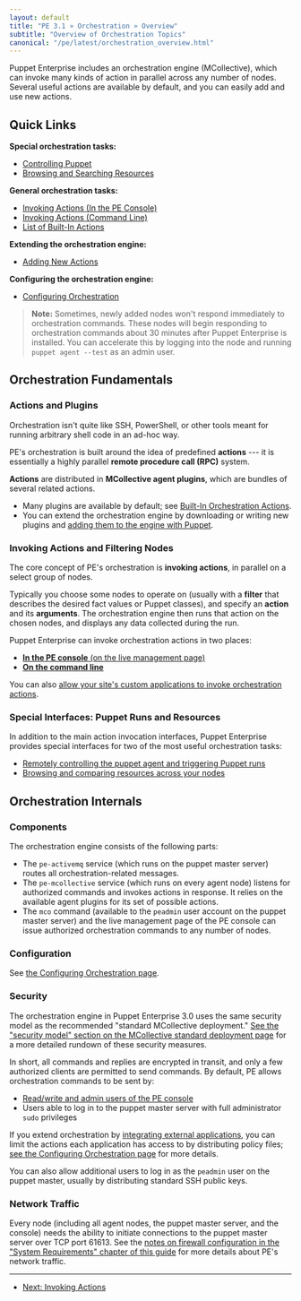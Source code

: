 ```yaml
---
layout: default
title: "PE 3.1 » Orchestration » Overview"
subtitle: "Overview of Orchestration Topics"
canonical: "/pe/latest/orchestration_overview.html"
---
```



Puppet Enterprise includes an orchestration engine (MCollective), which can invoke many kinds of action in parallel across any number of nodes. Several useful actions are available by default, and you can easily add and use new actions.

Quick Links
-----

**Special orchestration tasks:**

- [Controlling Puppet](./orchestration_puppet.html)
- [Browsing and Searching Resources](./orchestration_resources.html)

**General orchestration tasks:**

- [Invoking Actions (In the PE Console)](./console_navigating_live_mgmt.html)
- [Invoking Actions (Command Line)](./orchestration_invoke_cli.html)
- [List of Built-In Actions](./orchestration_actions.html)

**Extending the orchestration engine:**

- [Adding New Actions](./orchestration_adding_actions.html)

**Configuring the orchestration engine:**

- [Configuring Orchestration](./orchestration_config.html)


> **Note:** Sometimes, newly added nodes won't respond immediately to orchestration commands. These nodes will begin responding to orchestration commands about 30 minutes after Puppet Enterprise is installed. You can accelerate this by logging into the node and running `puppet agent --test` as an admin user.

Orchestration Fundamentals
-----

### Actions and Plugins

Orchestration isn't quite like SSH, PowerShell, or other tools meant for running arbitrary shell code in an ad-hoc way.

PE's orchestration is built around the idea of predefined **actions** --- it is essentially a highly parallel **remote procedure call (RPC)** system.

**Actions** are distributed in **MCollective agent plugins**, which are bundles of several related actions.

* Many plugins are available by default; see [Built-In Orchestration Actions](./orchestration_actions.html).
* You can extend the orchestration engine by downloading or writing new plugins and [adding them to the engine with Puppet](./orchestration_adding_actions.html).

### Invoking Actions and Filtering Nodes

The core concept of PE's orchestration is **invoking actions**, in parallel on a select group of nodes.

Typically you choose some nodes to operate on (usually with a **filter** that describes the desired fact values or Puppet classes), and specify an **action** and its **arguments**. The orchestration engine then runs that action on the chosen nodes, and displays any data collected during the run.

Puppet Enterprise can invoke orchestration actions in two places:

* [**In the PE console** (on the live management page)](./console_navigating_live_mgmt.html)
* [**On the command line**](./orchestration_invoke_cli.html)

You can also [allow your site's custom applications to invoke orchestration actions][integrate].

[integrate]: ./orchestration_integrating.html

### Special Interfaces: Puppet Runs and Resources

In addition to the main action invocation interfaces, Puppet Enterprise provides special interfaces for two of the most useful orchestration tasks:

* [Remotely controlling the puppet agent and triggering Puppet runs](./orchestration_puppet.html)
* [Browsing and comparing resources across your nodes](./orchestration_resources.html)


Orchestration Internals
-----

### Components

The orchestration engine consists of the following parts:

- The `pe-activemq` service (which runs on the puppet master server) routes all orchestration-related messages.
- The `pe-mcollective` service (which runs on every agent node) listens for authorized commands and invokes actions in response. It relies on the available agent plugins for its set of possible actions.
- The `mco` command (available to the `peadmin` user account on the puppet master server) and the live management page of the PE console can issue authorized orchestration commands to any number of nodes.

### Configuration

See [the Configuring Orchestration page][config].

[config]: ./orchestration_config.html

### Security

The orchestration engine in Puppet Enterprise 3.0 uses the same security model as the recommended "standard MCollective deployment." [See the "security model" section on the MCollective standard deployment page](/mcollective/deploy/standard.html#security-model) for a more detailed rundown of these security measures.

In short, all commands and replies are encrypted in transit, and only a few authorized clients are permitted to send commands. By default, PE allows orchestration commands to be sent by:

- [Read/write and admin users of the PE console](./console_auth.html#user-access-and-privileges)
- Users able to log in to the puppet master server with full administrator `sudo` privileges

If you extend orchestration by [integrating external applications][integrate], you can limit the actions each application has access to by distributing policy files; [see the Configuring Orchestration page][config] for more details.

You can also allow additional users to log in as the `peadmin` user on the puppet master, usually by distributing standard SSH public keys.

### Network Traffic

Every node (including all agent nodes, the puppet master server, and the console) needs the ability to initiate connections to the puppet master server over TCP port 61613. See the [notes on firewall configuration in the "System Requirements" chapter of this guide](./install_system_requirements.html#firewall-configuration) for more details about PE's network traffic.


* * *

- [Next: Invoking Actions](./orchestration_invoke_cli.html)